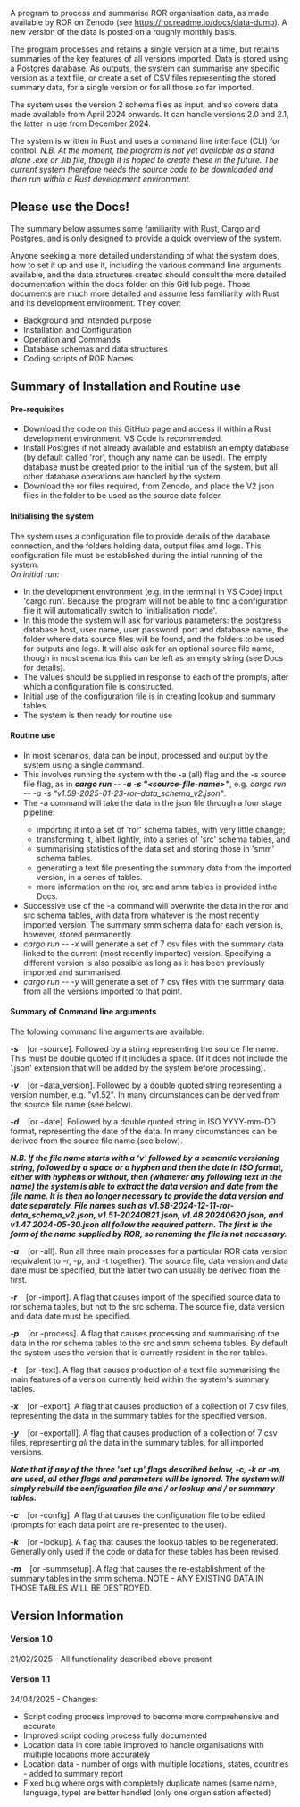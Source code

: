 A program to process and summarise ROR organisation data, as made available by ROR 
on Zenodo (see https://ror.readme.io/docs/data-dump). A new version of the data is posted 
on a roughly monthly basis. 

The program processes and retains a single version at a time, 
but retains summaries of the key features of all versions imported. Data is stored using a 
Postgres database. As outputs, the system can summarise any specific version as a text file, 
or create a set of CSV files representing the stored summary data, for a single version or 
for all those so far imported.

The system uses the version 2 schema files as input, and so covers data 
made available from April 2024 onwards. It can handle versions 2.0 and 2.1, the latter in 
use from December 2024.

The system is written in Rust and uses a command line interface (CLI) for control. 
<i>N.B. At the moment, the program is not yet available as a stand alone .exe or .lib file, 
though it is hoped to create these in the future. The current system therefore needs the 
source code to be downloaded and then run within a Rust development environment.</i>

<h2>Please use the Docs!</h2>

The summary below assumes some familiarity with Rust, Cargo and Postgres, and is only designed to provide 
a quick overview of the system.

Anyone seeking a more detailed understanding of what the system does, how to set it up and use it, including 
the various command line arguments available, and the data structures created should consult the more 
detailed documentation within the docs folder on this GitHub page. Those documents are much more detailed and 
assume less familiarity with Rust and its development environment. They cover:
<ul>
<li>Background and intended purpose</li>
<li>Installation and Configuration</li>
<li>Operation and Commands</li>
<li>Database schemas and data structures</li>
<li>Coding scripts of ROR Names</li>
</ul>


<h2>Summary of Installation and Routine use</h2>

<h4>Pre-requisites</h4>
<ul>
<li> Download the code on this GitHub page and access it within a Rust development environment. VS Code is recommended.</li>
<li> Install Postgres if not already available and establish an empty database (by default called 'ror', though any name can be used). The empty database must be
created prior to the initial run of the system, but all other database operations are handled by the system.</li>
<li> Download the ror files required, from Zenodo, and place the V2 json files in the folder to be used as the source data folder.</li>
</ul>

<h4>Initialising the system</h4>
The system uses a configuration file to provide details of the database connection, and the folders holding data, output files amd logs. 
This configuration file must be established during the intial running of the system.<br/>
<i>On initial run:</i>
<ul>
<li>In the development environment (e.g. in the terminal in VS Code) input 'cargo run'. Because the program will not be able to find a configuration file it will automatically switch to 'initialisation mode'. </li>
<li>In this mode the system will ask for various parameters: the postgress database host, user name, user password, port and database name, the folder where data source files will be found, 
and the folders to be used for outputs and logs. It will also ask for an optional source file name, though in most scenarios this can be left as an empty string (see Docs for details).</li>
<li>The values should be supplied in response to each of the prompts, after which a configuration file is constructed.</li>
<li>Initial use of the configuration file is in creating lookup and summary tables.</li>
<li>The system is then ready for routine use</li>
</ul>

<h4>Routine use</h4>
<ul>
<li>In most scenarios, data can be input, processed and output by the system using a single command.</li>
<li>This involves running the system with the -a (all) flag and the -s source file flag, as in <b><i>cargo run -- -a -s "&lt;source-file-name&gt;"</i></b>, e.g. <i>cargo run -- -a -s "v1.59-2025-01-23-ror-data_schema_v2.json"</i>.</li>
<li>The -a command will take the data in the json file through a four stage pipeline:</li> 
<ul>
    <li>importing it into a set of 'ror' schema tables, with very little change;</li>
    <li>transforming it, albeit lightly, into a series of 'src' schema tables, and </li>
    <li>summarising statistics of the data set and storing those in 'smm' schema tables.</li>
    <li>generating a text file presenting the summary data from the imported version, in a series of tables.</li>
    <li>more information on the ror, src and smm tables is provided inthe Docs.</li>
</ul>
<li>Successive use of the -a command will overwrite the data in the ror and src schema tables, with data from whatever is the most recently imported version. The summary smm schema data for each version is, however, stored permanently.</li>
<li><i>cargo run -- -x</i> will generate a set of 7 csv files with the summary data linked to the current (most recently imported) version. Specifying a different version is also possible as long as it has been previously imported and summarised.</li>
<li><i>cargo run -- -y</i> will generate a set of 7 csv files with the summary data from all the versions imported to that point.</li>
</ul>

<h4>Summary of Command line arguments</h4>

The folowing command line arguments are available:

<i><b>-s</b></i>&nbsp;&nbsp;&nbsp;&nbsp;[or -source]. Followed by a string representing the source file name. This must be double quoted if it includes a space. (If it does not include the '.json' extension that will be added by the system before processing). 

<i><b>-v</b></i>&nbsp;&nbsp;&nbsp;&nbsp;[or -data_version]. Followed by a double quoted string representing a version number, e.g. "v1.52". In many circumstances can be derived from the source file name (see below).

<i><b>-d</b></i>&nbsp;&nbsp;&nbsp;&nbsp;[or -date]. Followed by a double quoted string in ISO YYYY-mm-DD format, representing the date of the data. In many circumstances can be derived from the source file name (see below).

<i><b>N.B. If the file name starts with a 'v' followed by a semantic versioning string, followed by a space or a hyphen and then the date in ISO format, either with hyphens or without, then (whatever any following text in the name) the system is able to extract the data version and date from the file name. It is then no longer necessary to provide the data version and date separately. File names such as v1.58-2024-12-11-ror-data_schema_v2.json, v1.51-20240821.json, v1.48 20240620.json, and v1.47 2024-05-30.json all follow the required pattern. The first is the form of the name supplied by ROR, so renaming the file is not necessary.</b></i>

<i><b>-a</b></i>&nbsp;&nbsp;&nbsp;&nbsp;[or -all]. Run all three main processes for a particular ROR data version (equivalent to -r, -p, and -t together). The source file, data version and data date must be specified, but the latter two can usually be derived from the first.

<i><b>-r</b></i>&nbsp;&nbsp;&nbsp;&nbsp;[or -import]. A flag that causes import of the specified source data to ror schema tables, but not to the src schema. The source file, data version and data date must be specified.  

<i><b>-p</b></i>&nbsp;&nbsp;&nbsp;&nbsp;[or -process]. A flag that causes processing and summarising of the data in the ror schema tables to the src and smm schema tables. By default the system uses the version that is currently resident in the ror tables.

<i><b>-t</b></i>&nbsp;&nbsp;&nbsp;&nbsp;[or -text]. A flag that causes production of a text file summarising the main features of a version currently held within the system's summary tables.

<i><b>-x</b></i>&nbsp;&nbsp;&nbsp;&nbsp;[or -export]. A flag that causes production of a collection of 7 csv files, representing the data in the summary tables for the specified version. 

<i><b>-y</b></i>&nbsp;&nbsp;&nbsp;&nbsp;[or -exportall]. A flag that causes production of a collection of 7 csv files, representing <i>all</i> the data in the summary tables, for all imported versions.

<b><i>Note that if any of the three 'set up' flags described below, -c, -k or -m, are used, all other flags and parameters will be ignored. The system will simply rebuild the configuration file and / or lookup and / or summary tables.</b></i>

<i><b>-c</b></i>&nbsp;&nbsp;&nbsp;&nbsp;[or -config]. A flag that causes the configuration file to be edited (prompts for each data point are re-presented to the user).

<i><b>-k</b></i>&nbsp;&nbsp;&nbsp;&nbsp;[or -lookup]. A flag that causes the lookup tables to be regenerated. Generally only used if the code or data for these tables has been revised. 

<i><b>-m</b></i>&nbsp;&nbsp;&nbsp;&nbsp;[or -summsetup]. A flag that causes the re-establishment of the summary tables in the smm schema. NOTE - ANY EXISTING DATA IN THOSE TABLES WILL BE DESTROYED. 

<h2>Version Information</h2>

<h4>Version 1.0</h4>
21/02/2025  -  All functionality described above present

<h4>Version 1.1</h4>
24/04/2025  -  Changes:
<ul>
<li>Script coding process improved to become more comprehensive and accurate</li>
<li>Improved script coding process fully documented</li>
<li>Location data in core table improved to handle organisations with multiple locations more accurately</li>
<li>Location data - number of orgs with multiple locations, states, countries - added to summary report</li>
<li>Fixed bug where orgs with completely duplicate names (same name, language, type) are better handled (only one organisation affected)</li>
</ul>
